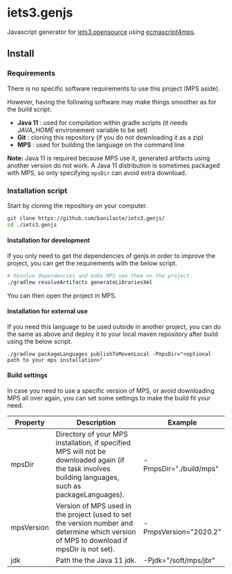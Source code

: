 # iets3.genjs
Javascript generator for [iets3.opensource](https://github.com/IETS3/iets3.opensource) using [ecmascript4mps](https://github.com/cdelabou/ecmascript4mps/tree/development).

## Install

### Requirements
There is no specific software requirements to use this project (MPS aside).

However, having the following software may make things smoother as for the build script:
- **Java 11** : used for compilation within gradle scripts (it needs *JAVA_HOME* environement variable to be set)
- **Git** : cloning this repository (if you do not downloading it as a zip)
- **MPS** : used for building the language on the command line

**Note:** Java 11 is required because MPS use it, generated artifacts using another version do not work. A Java 11 distribution is sometimes packaged with MPS, so only specifying `mpsDir` can avoid extra download. 

### Installation script
Start by cloning the repository on your computer.
```sh
git clone https://github.com/banilaste/iets3.genjs/
cd ./iets3.genjs
```

#### Installation for development
If you only need to get the dependencies of genjs in order to improve the project, you can get the requirements with the below script.
```sh
# Resolve dependencies and make MPS see them on the project
./gradlew resolveArtifacts generateLibrariesXml
```

You can then open the project in MPS.

#### Installation for external use
If you need this language to be used outside in another project, you can do the same as above and deploy it to your local maven repository after build using the below script.
```
./gradlew packageLanguages publishToMavenLocal -PmpsDir="<optional path to your mps installation>"
```

#### Build settings
In case you need to use a specific version of MPS, or avoid downloading MPS all over again, you can set some settings to make the build fit your need.

|  Property  | Description | Example |
|------------|-------------|---------|
| mpsDir     | Directory of your MPS installation, if specified MPS will not be downloaded again (if the task involves building languages, such as packageLanguages). | -PmpsDir="./build/mps" |
| mpsVersion | Version of MPS used in the project (used to set the version number and determine which version of MPS to download if mpsDir is not set). | -PmpsVersion="2020.2" |
| jdk | Path the the Java 11 jdk. | -Pjdk="/soft/mps/jbr" |
